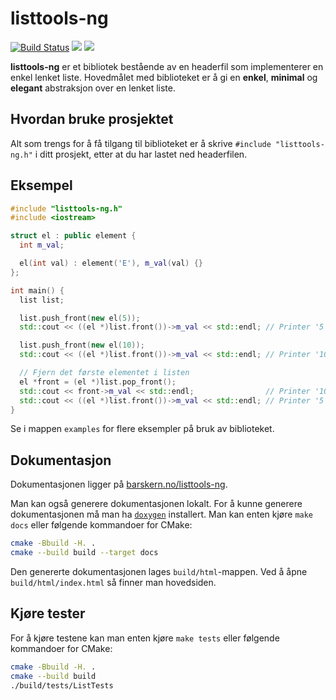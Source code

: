 # listtools-ng

[![Build Status](https://travis-ci.com/barskern/listtools-ng.svg?token=S3nA1j4MQ8fzYt5KzyxX&branch=master)](https://travis-ci.com/barskern/listtools-ng)
![](https://img.shields.io/badge/status-under--utvikling-orange.svg)
[![](https://img.shields.io/badge/docs-online-green.svg)](http://barskern.no/listtools-ng)

**listtools-ng** er et bibliotek bestående av en headerfil som implementerer en enkel lenket liste. Hovedmålet med biblioteket er å gi en **enkel**, **minimal** og **elegant** abstraksjon over en lenket liste.

## Hvordan bruke prosjektet

Alt som trengs for å få tilgang til biblioteket er å skrive  `#include "listtools-ng.h"` i ditt prosjekt, etter at du har lastet ned headerfilen.

## Eksempel

```cpp
#include "listtools-ng.h"
#include <iostream>

struct el : public element {
  int m_val;

  el(int val) : element('E'), m_val(val) {}
};

int main() {
  list list;

  list.push_front(new el(5));
  std::cout << ((el *)list.front())->m_val << std::endl; // Printer '5'

  list.push_front(new el(10));
  std::cout << ((el *)list.front())->m_val << std::endl; // Printer '10'

  // Fjern det første elementet i listen
  el *front = (el *)list.pop_front();
  std::cout << front->m_val << std::endl;                // Printer '10'
  std::cout << ((el *)list.front())->m_val << std::endl; // Printer '5'
}

```

Se i mappen `examples` for flere eksempler på bruk av biblioteket.

## Dokumentasjon

Dokumentasjonen ligger på [barskern.no/listtools-ng](http://barskern.no/listtools-ng).

Man kan også generere dokumentasjonen lokalt. For å kunne generere dokumentasjonen må man ha [`doxygen`](http://doxygen.nl/) installert. Man kan enten kjøre `make docs` eller følgende kommandoer for CMake:

```sh
cmake -Bbuild -H. .
cmake --build build --target docs
```

Den genererte dokumentasjonen lages `build/html`-mappen. Ved å åpne `build/html/index.html` så finner man hovedsiden.

## Kjøre tester

For å kjøre testene kan man enten kjøre `make tests` eller følgende kommandoer for CMake:

```sh
cmake -Bbuild -H. .
cmake --build build
./build/tests/ListTests
```
